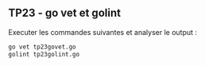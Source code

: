 ## TP23 - go vet et golint

Executer les commandes suivantes et analyser le output :
```bash
go vet tp23govet.go
golint tp23golint.go
```
